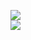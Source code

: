 [![](https://img.shields.io/badge/Made%20With-Github%20Spray-lightgrey.svg?style=for-the-badge&logo=github)](https://github.com/Annihil/github-spray#19386)  
[![](https://i.imgur.com/2DrTn0Z.gif)](https://github.com/Annihil/github-spray)